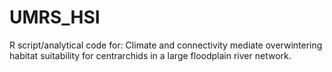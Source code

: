 # UMRS_HSI
R script/analytical code for: Climate and connectivity mediate overwintering habitat suitability for centrarchids in a large floodplain river network. 
